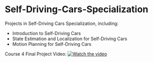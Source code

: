 # Self-Driving-Cars-Specialization
Projects in Self-Driving Cars Specialization, including:


- Introduction to Self-Driving Cars
- State Estimation and Localization for Self-Driving Cars
- Motion Planning for Self-Driving Cars

Course 4 Final Project Video:
[![Watch the video](https://img.youtube.com/vi/T-D1KVIuvjA/maxresdefault.jpg)](https://youtu.be/T-D1KVIuvjA)

